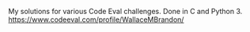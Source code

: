 My solutions for various Code Eval challenges.
Done in C and Python 3.
<https://www.codeeval.com/profile/WallaceMBrandon/>